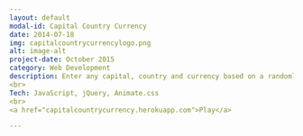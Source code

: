 ```yaml
---
layout: default
modal-id: Capital Country Currency
date: 2014-07-18
img: capitalcountrycurrencylogo.png
alt: image-alt
project-date: October 2015
category: Web Development
description: Enter any capital, country and currency based on a randomly generated letter in 30 seconds. 
<br>
Tech: JavaScript, jQuery, Animate.css
<br> 
<a href="capitalcountrycurrency.herokuapp.com">Play</a>

---
```

